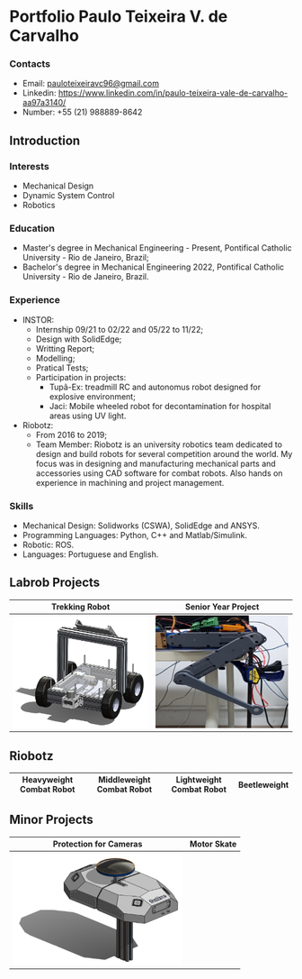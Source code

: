 # Portfolio Paulo Teixeira V. de Carvalho

### Contacts

* Email: pauloteixeiravc96@gmail.com
* Linkedin: https://www.linkedin.com/in/paulo-teixeira-vale-de-carvalho-aa97a3140/
* Number: +55 (21) 988889-8642

## Introduction
### Interests

* Mechanical Design
* Dynamic System Control
* Robotics

### Education

* Master's degree in Mechanical Engineering - Present, Pontifical Catholic University - Rio de Janeiro, Brazil;
* Bachelor's degree in Mechanical Engineering 2022, Pontifical Catholic University - Rio de Janeiro, Brazil.

### Experience

* INSTOR:
  * Internship 09/21 to 02/22 and 05/22 to 11/22; 
  * Design with SolidEdge;
  * Writting Report;
  * Modelling;
  * Pratical Tests;
  * Participation in projects:
       * Tupã-Ex:  treadmill RC and autonomus robot designed for explosive environment;
       * Jaci:  Mobile wheeled robot for decontamination for hospital areas using UV light.
* Riobotz:
  * From 2016 to 2019;
  * Team Member: Riobotz is an university robotics team dedicated to design and build robots for several competition around the world. My focus was in designing and manufacturing mechanical parts and accessories using CAD software for combat robots. Also hands on experience in machining and project management.
  
### Skills

* Mechanical Design: Solidworks (CSWA), SolidEdge and ANSYS.
* Programming Languages: Python, C++ and Matlab/Simulink.
* Robotic: ROS.
* Languages: Portuguese and English. 

## Labrob Projects

| Trekking Robot | Senior Year Project |
|------|------|
|  <a href="/Labrob/Trekking Robot/README.md" > <img src="Labrob/Trekking Robot//Puma_Plus.png" width="300" height="200">  | <a href="/Senior year project/README.md" > <img src="Senior year project/perna_teste.png" width="300" height="200">  |

## Riobotz
| Heavyweight Combat Robot | Middleweight Combat Robot | Lightweight Combat Robot | Beetleweight |
| ------------------------- | ------------- |------------- | ------------- |

## Minor Projects


| Protection for Cameras | Motor Skate |
| ------------------------- | ------------- |
| <a href="/Minors Projects/fu2re/README.md" > <img src="Minors Projects/fu2re/shell_closed.png" width="300" height="200"> |  |  
